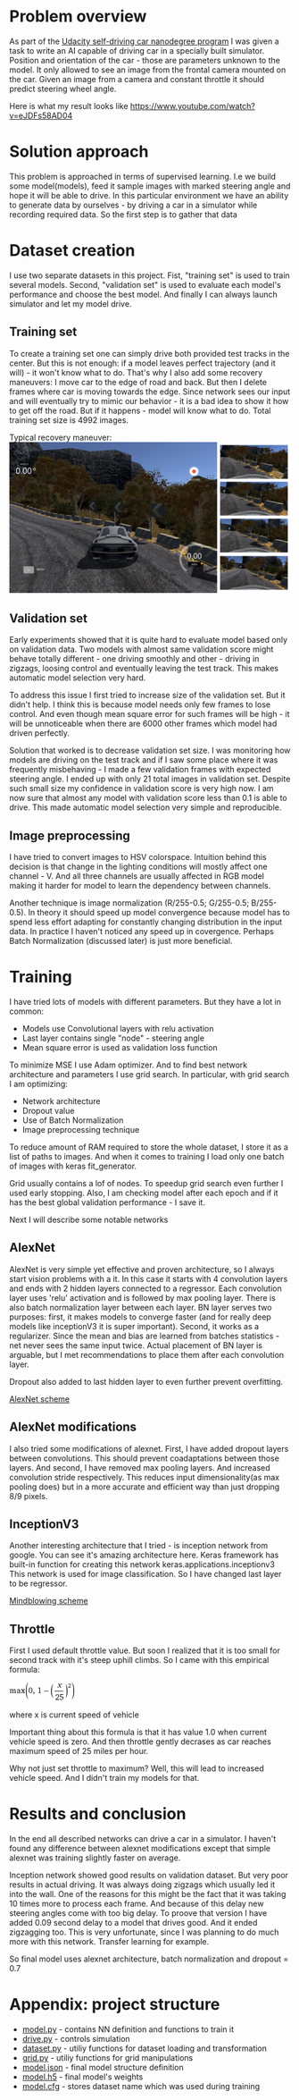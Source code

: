 # Problem overview
As part of the [Udacity self-driving car nanodegree program](http://udacity.com/drive) I was given a task to write an AI capable of driving car in a specially built simulator. Position and orientation of the car - those are parameters unknown to the model. It only allowed to see an image from the frontal camera mounted on the car. Given an image from a camera and constant throttle it should predict steering wheel angle. 

Here is what my result looks like
https://www.youtube.com/watch?v=eJDFs58AD04

# Solution approach
This problem is approached in terms of supervised learning. I.e we build some model(models), feed it sample images with marked steering angle and hope it will be able to drive. In this particular environment we have an ability to generate data by ourselves - by driving a car in a simulator while recording required data. So the first step is to gather that data

# Dataset creation
I use two separate datasets in this project. Fist, "training set" is used to train several models. Second, "validation set" is used to evaluate each model's performance and choose the best model. And finally I can always launch simulator and let my model drive.

## Training set
To create a training set one can simply drive both provided test tracks in the center. But this is not enough: if a model leaves perfect trajectory (and it will) - it won't know what to do. That's why I also add some recovery maneuvers:
I move car to the edge of road and back. But then I delete frames where car is moving towards the edge. Since network sees our input and will eventually try to mimic our behavior - it is a bad idea to show it how to get off the road. But if it happens - model will know what to do. Total training set size is 4992 images.

Typical recovery maneuver:
![](img/Recovery.png)

## Validation set
Early experiments showed that it is quite hard to evaluate model based only on validation data. Two models with almost same validation score might behave totally different - one driving smoothly and other - driving in zigzags, loosing control and eventually leaving the test track. This makes automatic model selection very hard. 

To address this issue I first tried to increase size of the validation set. But it didn't help. I think this is because model needs only few frames to lose control. And even though mean square error for such frames will be high - it will be unnoticeable when there are 6000 other frames which model had driven perfectly.

Solution that worked is to decrease validation set size. I was monitoring how models are driving on the test track and if I saw some place where it was frequently misbehaving - I made a few validation frames with expected steering angle. 
I ended up with only 21 total images in validation set. Despite such small size my confidence in validation score is very high now. I am now sure that almost any model with validation score less than 0.1 is able to drive. This made automatic model selection very simple and reproducible.

## Image preprocessing
I have tried to convert images to HSV colorspace. Intuition behind this decision is that change in the lighting conditions will mostly affect one channel - V. And all three channels are usually affected in RGB model making it harder for model to learn the dependency between channels. 

Another technique is image normalization (R/255-0.5; G/255-0.5; B/255-0.5). In theory it should speed up model convergence because model has to spend less effort adapting for constantly changing distribution in the input data. In practice I haven't noticed any speed up in covergence. Perhaps Batch Normalization (discussed later) is just more beneficial.

# Training
I have tried lots of models with different parameters. But they have a lot in common:
- Models use Convolutional layers with relu activation
- Last layer contains single "node" - steering angle
- Mean square error is used as validation loss function

To minimize MSE I use Adam optimizer. And to find best network architecture and parameters I use grid search. In particular, with grid search I am optimizing:
- Network architecture
- Dropout value
- Use of Batch Normalization
- Image preprocessing technique

To reduce amount of RAM required to store the whole dataset, I store it as a list of paths to images. And when it comes to training I load only one batch of images with keras fit_generator.

Grid usually contains a lof of nodes. To speedup grid search even further I used early stopping. Also, I am checking model after each epoch and if it has the best global validation performance - I save it.

Next I will describe some notable networks

## AlexNet
AlexNet is very simple yet effective and proven architecture, so I always start vision problems with a it. In this case it starts with 4 convolution layers and ends with 2 hidden layers connected to a regressor. Each convolution layer uses 'relu' activation and is followed by max pooling layer. There is also batch normalization layer between each layer. BN layer serves two purposes: first, it makes models to converge faster (and for really deep models like inceptionV3 it is super important). Second, it works as a regularizer. Since the mean and bias are learned from batches statistics - net never sees the same input twice. Actual placement of BN layer is arguable, but I met recommendations to place them after each convolution layer.

Dropout also added to last hidden layer to even further prevent overfitting.

[AlexNet scheme](img/alexnet.png)

## AlexNet modifications
I also tried some modifications of alexnet. First, I have added dropout layers between convolutions. This should prevent coadaptations between those layers. And second, I have removed max pooling layers. And increased convolution stride respectively. This reduces input dimensionality(as max pooling does) but in a more accurate and efficient way than just dropping 8/9 pixels.

## InceptionV3
Another interesting architecture that I tried - is inception network from google. You can see it's amazing architecture here. Keras framework has built-in function for creating this network keras.applications.inceptionv3
This network is used for image classification. So I have changed last layer to be regressor.

[Mindblowing scheme](img/inception.png)

## Throttle
First I used default throttle value. But soon I realized that it is too small for second track with it's steep uphill climbs. So I came with this empirical formula:

![](img/throttle.gif)

where x is current speed of vehicle

Important thing about this formula is that it has value 1.0 when current vehicle speed is zero. And then throttle gently decrases as car reaches maximum speed of 25 miles per hour. 

Why not just set throttle to maximum? Well, this will lead to increased vehicle speed. And I didn't train my models for that.

# Results and conclusion
In the end all described networks can drive a car in a simulator. I haven't found any difference between alexnet modifications except that simple alexnet was training slightly faster on average.

Inception network showed good results on validation dataset. But very poor results in actual driving. It was always doing zigzags which usually led it into the wall. One of the reasons for this might be the fact that it was taking 10 times more to process each frame. And because of this delay new steering angles come with too big delay. To proove that version I have added 0.09 second delay to a model that drives good. And it ended zigzagging too. This is very unfortunate, since I was planning to do much more with this network. Transfer learning for example.

So final model uses alexnet architecture, batch normalization and dropout = 0.7

# Appendix: project structure
* [model.py](model.py) - contains NN definition and functions to train it
* [drive.py](drive.py) - controls simulation
* [dataset.py](dataset.py) - utiliy functions for dataset loading and transformation
* [grid.py](grid.py) - utiliy functions for grid manipulations
* [model.json](model.json) - final model structure definition
* [model.h5](model.h5) - final model's weights
* [model.cfg](model.cfg) - stores dataset name which was used during training
